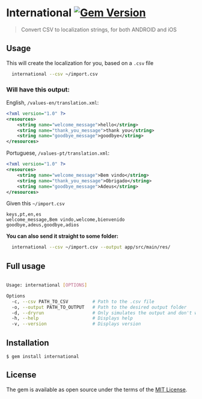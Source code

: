 # International [![Gem Version](https://badge.fury.io/rb/international.svg)](https://badge.fury.io/rb/international)

> Convert CSV to localization strings, for both ANDROID and iOS

<!-- <p align="center">
<img src="extras/terminal.gif" />
</p>

 -->
## Usage

This will create the localization for you, based on a `.csv` file

```bash
  international --csv ~/import.csv
```
### Will have this output:
English, `/values-en/translation.xml`:

```xml
<?xml version="1.0" ?>
<resources>
    <string name="welcome_message">hello</string>
    <string name="thank_you_message">thank you</string>
    <string name="goodbye_message">goodbye</string>
</resources>
```
Portuguese, `/values-pt/translation.xml`:
```xml
<?xml version="1.0" ?>
<resources>
    <string name="welcome_message">Bem vindo</string>
    <string name="thank_you_message">Obrigado</string>
    <string name="goodbye_message">Adeus</string>
</resources>
```

Given this `~/import.csv`
```csv
keys,pt,en,es
welcome_message,Bem vindo,welcome,bienvenido
goodbye,adeus,goodbye,adios
```


<b>You can also send it straight to some folder:</b>

```bash
  international --csv ~/import.csv --output app/src/main/res/
```


<!--
.Strings - iOS
en.strings
```
/*  */
"welcome_message" = "hello";

/*  */
"thank_you_message" = "thank you";

/*  */
"goodbye_message" = "goodbye";
ru.strings

/*  */
"welcome_message" = "здравствуйте";

/*  */
"thank_you_message" = "спасибо";

/*  */
"goodbye_message" = "До свидания";
```
-->


## Full usage
```bash

Usage: international [OPTIONS]

Options
  -c, --csv PATH_TO_CSV         # Path to the .csv file
  -o, --output PATH_TO_OUTPUT   # Path to the desired output folder
  -d, --dryrun                  # Only simulates the output and don't write files
  -h, --help                    # Displays help
  -v, --version                 # Displays version

```

## Installation

    $ gem install international

## License

The gem is available as open source under the terms of the [MIT License](http://opensource.org/licenses/MIT).
